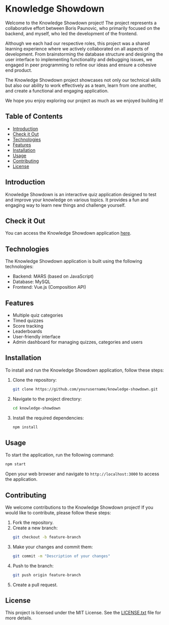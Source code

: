 # Knowledge Showdown

Welcome to the Knowledge Showdown project! The project represents a collaborative effort between Boris Paunovic, who primarily focused on the backend, and myself, who led the development of the frontend.

Although we each had our respective roles, this project was a shared learning experience where we actively collaborated on all aspects of development. From brainstorming the database structure and designing the user interface to implementing functionality and debugging issues, we engaged in peer programming to refine our ideas and ensure a cohesive end product.

The Knowledge Showdown project showcases not only our technical skills but also our ability to work effectively as a team, learn from one another, and create a functional and engaging application.

We hope you enjoy exploring our project as much as we enjoyed building it!

## Table of Contents

- [Introduction](#introduction)
- [Check it Out](#check-it-out)
- [Technologies](#technologies)
- [Features](#features)
- [Installation](#installation)
- [Usage](#usage)
- [Contributing](#contributing)
- [License](#license)

## Introduction

Knowledge Showdown is an interactive quiz application designed to test and improve your knowledge on various topics. It provides a fun and engaging way to learn new things and challenge yourself.

## Check it Out

You can access the Knowledge Showdown application [here](http://226d123.e2.mars-hosting.com/).

## Technologies

The Knowledge Showdown application is built using the following technologies:

- Backend: MARS (based on JavaScript)
- Database: MySQL
- Frontend: Vue.js (Composition API)

## Features

- Multiple quiz categories
- Timed quizzes
- Score tracking
- Leaderboards
- User-friendly interface
- Admin dashboard for managing quizzes, categories and users

## Installation

To install and run the Knowledge Showdown application, follow these steps:

1. Clone the repository:
   ```bash
   git clone https://github.com/yourusername/knowledge-showdown.git
   ```
2. Navigate to the project directory:
   ```bash
   cd knowledge-showdown
   ```
3. Install the required dependencies:
   ```bash
   npm install
   ```

## Usage

To start the application, run the following command:

```bash
npm start
```

Open your web browser and navigate to `http://localhost:3000` to access the application.

## Contributing

We welcome contributions to the Knowledge Showdown project! If you would like to contribute, please follow these steps:

1. Fork the repository.
2. Create a new branch:
   ```bash
   git checkout -b feature-branch
   ```
3. Make your changes and commit them:
   ```bash
   git commit -m "Description of your changes"
   ```
4. Push to the branch:
   ```bash
   git push origin feature-branch
   ```
5. Create a pull request.

## License

This project is licensed under the MIT License. See the [LICENSE.txt](../LICENSE.txt) file for more details.

